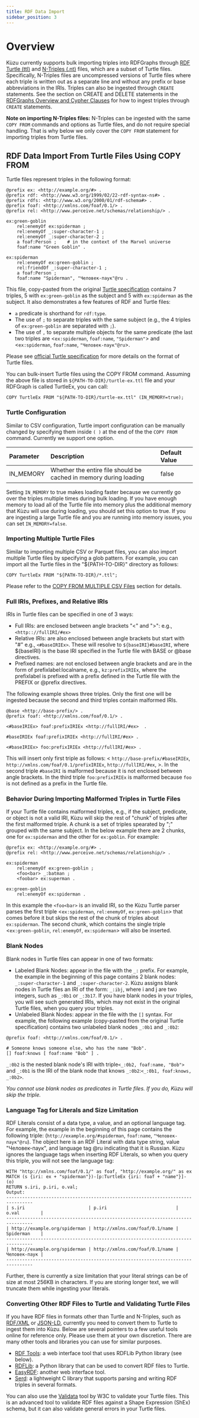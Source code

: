 ```yaml
---
title: RDF Data Import
sidebar_position: 3
---
```


# Overview

Kùzu currently supports bulk importing triples into RDFGraphs through [RDF Turtle (ttl)](https://www.w3.org/TR/turtle/) 
and [N-Triples (.nt)](https://www.w3.org/TR/n-triples/) files, which are a subset of Turtle files. Specifically,
N-Triples files are uncompressed versions of Turtle files where each triple is written out as a separate line
and without any prefix or base abbreviations in the IRIs. Triples can also be ingested through `CREATE` statements. See the 
section on CREATE and DELETE statements in the [RDFGraphs Overview and Cypher Clauses](./rdfgraphs-overview#modifying-rdfgraphs-using-create-set-merge-and-delete)
for how to ingest triples through `CREATE` statements.

**Note on importing N-Triples files:** N-Triples can be ingested
with the same `COPY FROM` commands and options as Turtle files, and do not require special handling.
That is why below we only cover the `COPY FROM` statement for importing triples from Turtle files.

## RDF Data Import From Turtle Files Using COPY FROM
Turtle files represent triples in the following format: 
```
@prefix ex: <http://example.org/#> .
@prefix rdf: <http://www.w3.org/1999/02/22-rdf-syntax-ns#> .
@prefix rdfs: <http://www.w3.org/2000/01/rdf-schema#> .
@prefix foaf: <http://xmlns.com/foaf/0.1/> .
@prefix rel: <http://www.perceive.net/schemas/relationship/> .

ex:green-goblin
    rel:enemyOf ex:spiderman ;
    rel:enemyOf _:super-character-1 ;
    rel:enemyOf _:super-character-2 ;
    a foaf:Person ;    # in the context of the Marvel universe
    foaf:name "Green Goblin" .

ex:spiderman
    rel:enemyOf ex:green-goblin ;
    rel:friendOf _:super-character-1 ;
    a foaf:Person ;
    foaf:name "Spiderman", "Человек-паук"@ru .
```
This file, copy-pasted from the original [Turtle specification](https://www.w3.org/TR/turtle/) contains 7 triples, 5 with `ex:green-goblin` as the subject and 
5 with `ex:spiderman` as the subject. It also demonstrates a few features of RDF and Turtle files:
- `a` predicate is shorthand for `rdf:type`.
- The use of `;` to separate triples with the same subject (e.g., the 4 triples of `ex:green-goblin` are separated with `;`).
- The use of `,` to separate multiple objects for the same predicate (the last two triples are <`ex:spiderman`, `foaf:name`, `"Spiderman"`> and <`ex:spiderman`, `foaf:name`, `"Человек-паук"@ru`>.

Please see [official Turtle specification](https://www.w3.org/TR/turtle/) for more details on the format of Turtle files.

You can bulk-insert Turtle files using the COPY FROM command. Assuming the above file is stored in `${PATH-TO-DIR}/turtle-ex.ttl` file
and your RDFGraph is called TurtleEx, you can call:
```
COPY TurtleEx FROM "${PATH-TO-DIR}/turtle-ex.ttl" (IN_MEMORY=true);
``` 

### Turtle Configuration

Similar to CSV configuration, Turtle import configuration can be manually changed by specifying them inside `( )` at the end of the the `COPY FROM` command. 
Currently we support one option.

| Parameter           | Description                                                        | Default Value |
|:--------------------|:-------------------------------------------------------------------|:-----|
| IN_MEMORY           | Whether the entire file should be cached in memory during loading  | false |

Setting `IN_MEMORY` to true makes loading faster because we currently go over the triples multiple times
during bulk loading. If you have enough memory to load all of the Turtle file into memory plus 
the additional memory that Kùzu will use during loading, you should set this option to true.
If you are ingesting a large Turtle file and you are running into memory issues, you can set `IN_MEMORY=false`.

###  Importing Multiple Turtle Files
Similar to importing multiple CSV or Parquet files, you can also import multiple Turtle files by specifying a glob pattern. 
For example, you can import all the Turtle files in the "${PATH-TO-DIR}" directory as follows:
```
COPY TurtleEx FROM "${PATH-TO-DIR}/*.ttl";
```
Please refer to the [COPY FROM MULTIPLE CSV Files](https://kuzudb.com/docusaurus/data-import/csv-import#copy-from-multiple-csv-files-to-a-single-table) section for details.

### Full IRIs, Prefixes, and Relative IRIs
IRIs in Turtle files can be specified in one of 3 ways:
- Full IRIs: are enclosed between angle brackets "<" and ">": e.g., `<http:://fullIRI/#ex>`
- Relative IRIs: are also enclosed between angle brackets but start with "#" e.g., `<#baseIRIEx>`. These will resolve to `${baseIRI}#baseIRI`,
where ${baseIRI} is the base IRI specified in the Turtle file with BASE or @base directives.
- Prefixed names: are not enclosed between angle brackets and are in the form of prefixlabel:localname, e.g., `kz:prefixIRIEx`, 
where the prefixlabel is prefixed with a prefix defined in the Turtle file with the PREFIX or @prefix directives.

The following example shows three triples. Only the first one will be ingested because the second and third triples 
contain malformed IRIs.
```
@base <http://base-prefix/> .
@prefix foaf: <http://xmlns.com/foaf/0.1/> .

<#baseIRIEx> foaf:prefixIRIEx <http://fullIRI/#ex>  .

#baseIRIEx foaf:prefixIRIEx <http://fullIRI/#ex> .

<#baseIRIEx> foo:prefixIRIEx <http://fullIRI/#ex> .
```
This will insert only first triple as follows: < `http://base-prefix/#baseIRIEx`, `http://xmlns.com/foaf/0.1/prefixIRIEx`, `http://fullIRI/#ex`, >.
In the second triple `#baseIRI` is malformed because it is not enclosed between angle brackets. 
In the third triple `foo:prefixIRIEx` is malformed because `foo` is not defined as a prefix in the Turtle file.

### Behavior During Importing Malformed Triples in Turtle Files
If your Turtle file contains malformed triples, e.g., if the subject, predicate, or object is not a valid IRI,
Kùzu will skip the rest of "chunk" of triples after the first malformed triple. A chunk is a set of
triples spearated by ";" grouped with the same subject. In the below example there are 2 chunks,
one for `ex:spiderman` and the other for `ex:goblin`. For example:
```
@prefix ex: <http://example.org/#> .
@prefix rel: <http://www.perceive.net/schemas/relationship/> .

ex:spiderman
    rel:enemyOf ex:green-goblin ;
    <foo<bar> _:batman ;
    <foobar> ex:superman .
    
ex:green-goblin
    rel:enemyOf ex:spiderman .
```
In this example the `<foo<bar>` is an invalid IRI, so the Kùzu Turtle parser 
parses the first triple <`ex:spiderman`, `rel:enemyOf`, `ex:green-goblin`> that comes before it 
but skips the rest of the chunk of triples about `ex:spiderman`. 
The second chunk, which contains the single triple <`ex:green-goblin`, `rel:enemyOf`, `ex:spiderman`> 
will also be inserted. 

### Blank Nodes
Blank nodes in Turtle files can appear in one of two formats:

- Labeled Blank Nodes: appear in the file with the `_:` prefix. For example,
the example in the beginning of this page contains 2 blank nodes: `_:super-character-1` and `_:super-character-2`.
Kùzu assigns blank nodes in Turtle files an IRI of the form: `_:ibj`, where i and j are two integers, 
such as `_:0b1` or `_:3b17`. If you have blank nodes in
your triples, you will see such generated IRIs, which may not exist in the original Turtle files, when you query your triples.
- Unlabeled Blank Nodes: appear in the file with the `[]` syntax. For example, the following example (copy-pasted from the original Turtle specification) 
contains two unlabeled blank nodes `_:0b1` and `_:0b2`:
```
@prefix foaf: <http://xmlns.com/foaf/0.1/> .

# Someone knows someone else, who has the name "Bob".
[] foaf:knows [ foaf:name "Bob" ] .
```
`_:0b2` is the nested blank node's IRI with triple`<_:0b2, foaf:name, "Bob">` and `_:0b1` is the IRI of 
the blank node that knows `_:0b2`:`<_:0b1, foaf:knows, _:0b2>`.

*You cannot use blank nodes as predicates in Turtle files. If you do, Kùzu will skip the triple.*

### Language Tag for Literals and Size Limitation
RDF Literals consist of a data type, a value, and an optional language tag.
For example, the example in the beginning of this page contains the following triple: (`http://example.org/#spiderman`, `foaf:name`, `"Человек-паук"@ru`). The object here
is an RDF Literal with data type string, value "Человек-паук", and language tag @ru indicating
that it is Russian. Kùzu ignores the language tags when inserting RDF Literals, so when you query this triple, you will not see the language tag:
```
WITH "http://xmlns.com/foaf/0.1/" as foaf, "http://example.org/" as ex
MATCH (s {iri: ex + "spiderman"})-[p:TurtleEx {iri: foaf + "name"}]-(o) 
RETURN s.iri, p.iri, o.val;
Output:
--------------------------------------------------------------------------------
| s.iri                        | p.iri                          | o.val        |
--------------------------------------------------------------------------------
| http://example.org/spiderman | http://xmlns.com/foaf/0.1/name | Spiderman    |
--------------------------------------------------------------------------------
| http://example.org/spiderman | http://xmlns.com/foaf/0.1/name | Человек-паук |
--------------------------------------------------------------------------------
```

Further, there is currently a size limitation that your literal strings can be of size at most 256KB in characters.
If you are storing longer text, we will truncate them while ingesting your literals.

### Converting Other RDF Files to Turtle and Validating Turtle Files

If you have RDF files in formats other than Turtle and N-Triples, such as 
[RDF/XML](https://www.w3.org/TR/rdf-syntax-grammar/) or [JSON-LD](https://www.w3.org/TR/json-ld11/), 
currently you need to convert them to Turtle to ingest them into Kùzu.
Below are several pointers to a few useful tools online for reference only.
Please use them at your own discretion. There are many other tools and libraries you can use for similar purposes.

- [RDF Tools](https://rdftools.ga.gov.au/convert): a web interface tool that uses RDFLib Python library (see below).
- [RDFLib](https://pypi.org/project/rdflib/): a Python library that can be used to convert RDF files to Turtle.
- [EasyRDF](https://www.easyrdf.org/converter): another web interface tool.
- [Serd](https://github.com/drobilla/serd): a lightweight C library that supports parsing and writing RDF triples
in several formats.

You can also use the [Validata](https://www.w3.org/2015/03/ShExValidata/) tool by W3C to validate your Turtle files.
This is an advanced tool to validate RDF files against a Shape Expression (ShEx) schema, 
but it can also validate general errors in your Turtle files.


